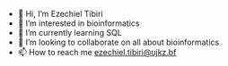 - 👋 Hi, I’m Ezechiel Tibiri
- 👀 I’m interested in bioinformatics
- 🌱 I’m currently learning SQL
- 💞️ I’m looking to collaborate on all about bioinformatics
- 📫 How to reach me ezechiel.tibiri@ujkz.bf

<!---
Ezechiel-Tibiri/Ezechiel-Tibiri is a ✨ special ✨ repository because its `README.md` (this file) appears on your GitHub profile.
You can click the Preview link to take a look at your changes.
--->
